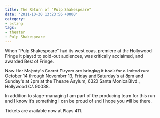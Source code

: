 ```yaml
---
title: The Return of "Pulp Shakespeare"
date: '2011-10-30 13:23:56 +0000'
category:
- acting
tags:
- theater
- Pulp Shakespeare
---
```


When "Pulp Shakespeare" had its west coast premiere at the Hollywood Fringe it played to sold-out audiences, was critically acclaimed, and awarded Best of Fringe.

Now Her Majesty's Secret Players are bringing it back for a limited run: October 14 through November 13, Friday and Saturday's at 8pm and Sunday's at 2pm at the Theatre Asylum, 6320 Santa Monica Blvd., Hollywood CA 90038.

In addition to stage-managing I am part of the producing team for this run and I know it's something I can be proud of and I hope you will be there.

Tickets are available now at Plays 411.
